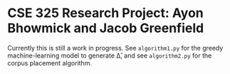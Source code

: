 # CSE 325 Research Project: Ayon Bhowmick and Jacob Greenfield

Currently this is still a work in progress. See `algorithm1.py` for the greedy machine-learning model to generate Δ̂, and see `algorithm2.py` for the corpus placement algorithm.
